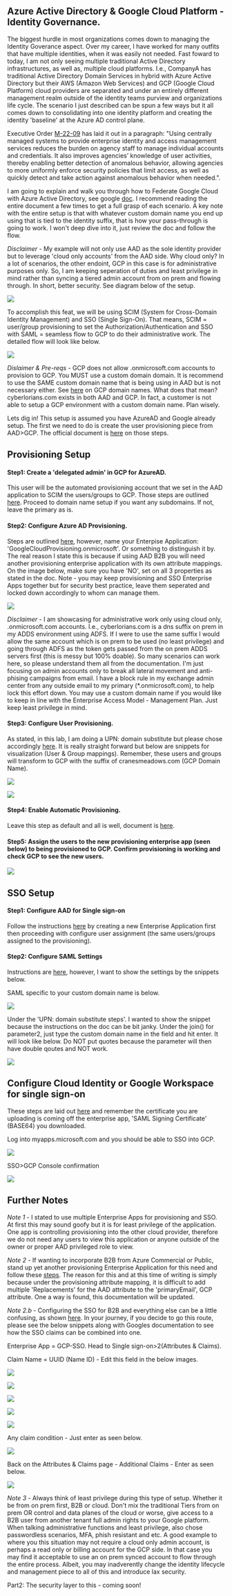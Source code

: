 ## Azure Active Directory & Google Cloud Platform - Identity Governance. ##

The biggest hurdle in most organizations comes down to managing the Identity Goverance aspect. Over my career, I have worked for many outfits that have multiple identities, when it was easily not needed. Fast foward to today, I am not only seeing multiple traditional Active Directory infrastructures, as well as, multiple cloud platforms. I.e., CompanyA has traditional Active Directory Domain Services in hybrid with Azure Active Directory but their AWS (Amazon Web Services) and GCP (Google Cloud Platform) cloud providers are separated and under an entirely different management realm outside of the identity teams purview and organizations life cycle. The scenario I just described can be spun a few ways but it all comes down to consolidating into one identity platform and creating the identity 'baseline' at the Azure AD control plane.

Executive Order [M-22-09](https://www.whitehouse.gov/wp-content/uploads/2022/01/M-22-09.pdf) has laid it out in a paragraph: "Using centrally managed systems to provide enterprise identity and access management 
services reduces the burden on agency staff to manage individual accounts and credentials. It 
also improves agencies’ knowledge of user activities, thereby enabling better detection of 
anomalous behavior, allowing agencies to more uniformly enforce security policies that limit 
access, as well as quickly detect and take action against anomalous behavior when needed.".

I am going to explain and walk you through how to Federate Google Cloud with Azure Active Directory, see google [doc](https://cloud.google.com/architecture/identity/federating-gcp-with-azure-active-directory). I recommend reading the entire document a few times to get a full grasp of each scenario. A key note with the entire setup is that with whatever custom domain name you end up using that is tied to the identity suffix, that is how your pass-through is going to work. I won't deep dive into it, just review the doc and follow the flow.

*Disclaimer* - My example will not only use AAD as the sole identity provider but to leverage 'cloud only accounts' from the AAD side. Why cloud only? In a lot of scenarios, the other endoint, GCP in this case is for administrative purposes only. So, I am keeping seperation of duties and least privilege in mind rather than syncing a tiered admin account from on prem and flowing through. In short, better security. See diagram below of the setup. 

![](https://github.com/Cyberlorians/uploadedimages/blob/main/overviewaadgcp.png)

To accomplish this feat, we will be using SCIM (System for Cross-Domain Identity Management) and SSO (Single Sign-On). That means, SCIM = user/group provisioning to set the Authorization/Authentication and SSO with SAML = seamless flow to GCP to do their administrative work. The detailed flow will look like below. 

![](https://github.com/Cyberlorians/uploadedimages/blob/main/overviewgcpidp.png)

*Dislaimer & Pre-reqs* - GCP does not allow .onmicrosoft.com accounts to provision to GCP. You MUST use a custom domain domain. It is recommend to use the SAME custom domain name that is being using in AAD but is not necessary either. See [here](https://cloud.google.com/architecture/identity/federating-gcp-with-azure-active-directory#usage_of_dns_domains_in_azure_ad) on GCP domain names. What does that mean? cyberlorians.com exists in both AAD and GCP. In fact, a customer is not able to setup a GCP environment with a custom domain name. Plan wisely. 

Lets dig in! This setup is assumed you have AzureAD and Google already setup. The first we need to do is create the user provisioning piece from AAD>GCP. The official document is [here](https://cloud.google.com/architecture/identity/federating-gcp-with-azure-ad-configuring-provisioning-and-single-sign-on) on those steps. 

## Provisioning Setup

#### Step1: Create a 'delegated admin' in GCP for AzureAD. 
This user will be the automated provisioning account that we set in the AAD application to SCIM the users/groups to GCP. Those steps are outlined [here](https://cloud.google.com/architecture/identity/federating-gcp-with-azure-ad-configuring-provisioning-and-single-sign-on#creating_a_cloud_identity_user_account_for_synchronization). Proceed to domain name setup if you want any subdomains. If not, leave the primary as is.

#### Step2: Configure Azure AD Provisioning. 
Steps are outlined [here](https://cloud.google.com/architecture/identity/federating-gcp-with-azure-ad-configuring-provisioning-and-single-sign-on#create_an_enterprise_application), however, name your Enterpise Application: 'GoogleCloudProvisioning.onmicrosoft'. Or something to distinguish it by. The real reason I state this is because if using AAD B2B you will need another provisioning enterprise application with its own attribute mappings. On the image below, make sure you have 'NO', set on all 3 properties as stated in the doc. Note - you may keep provisioning and SSO Enterprise Apps together but for security best practice, leave them seperated and locked down accordingly to whom can manage them.

![](https://github.com/Cyberlorians/uploadedimages/blob/main/gcpprovissettings.png)

*Disclaimer* - I am showcasing for administrative work only using cloud only, .onmicrosoft.com accounts. I.e., cyberlorians.com is a dns suffix on prem in my ADDS environment using ADFS. If I were to use the same suffix I would allow the same account which is on prem to be used (no least privilege) and going through ADFS as the token gets passed from the on prem ADDS servers first (this is messy but 100% doable). So many scenarios can work here, so please understand them all from the documentation. I'm just focusing on admin accounts only to break all lateral movement and anti-phising campaigns from email. I have a block rule in my exchange admin center from any outside email to my primary (*.onmicrosoft.com), to help lock this effort down. You may use a custom domain name if you would like to keep in line with the Enterprise Access Model - Management Plan. Just keep least privilege in mind. 

#### Step3: Configure User Provisioning.

As stated, in this lab, I am doing a UPN: domain substitute but please chose accordingly [here](https://cloud.google.com/architecture/identity/federating-gcp-with-azure-ad-configuring-provisioning-and-single-sign-on#configure_user_provisioning). It is really straight forward but below are snippets for visualization (User & Group mappings). Remember, these users and groups will transform to GCP with the suffix of cranesmeadows.com (GCP Domain Name).

![](https://github.com/Cyberlorians/uploadedimages/blob/main/gcpattrimapping1.png)

![](https://github.com/Cyberlorians/uploadedimages/blob/main/gcpattrimapping2.png)

#### Step4: Enable Automatic Provisioning.

Leave this step as default and all is well, document is [here](https://cloud.google.com/architecture/identity/federating-gcp-with-azure-ad-configuring-provisioning-and-single-sign-on#enable_automatic_provisioning).

#### Step5: Assign the users to the new provisioning enterprise app (seen below) to being provisioned to GCP. Confirm provisioning is working and check GCP to see the new users. 

![](https://github.com/Cyberlorians/uploadedimages/blob/main/gcpprovusergroup.png)

## SSO Setup

#### Step1: Configure AAD for Single sign-on

Follow the instructions [here](https://cloud.google.com/architecture/identity/federating-gcp-with-azure-ad-configuring-provisioning-and-single-sign-on#configuring_azure_ad_for_single_sign-on) by creating a new Enterprise Application first then proceeding with configure user assignment (the same users/groups assigned to the provisioning). 

#### Step2: Configure SAML Settings

Instructions are [here](https://cloud.google.com/architecture/identity/federating-gcp-with-azure-ad-configuring-provisioning-and-single-sign-on#configure_saml_settings), however, I want to show the settings by the snippets below.

SAML specific to your custom domain name is below. 

![](https://github.com/Cyberlorians/uploadedimages/blob/main/gcpsaml.png)

Under the 'UPN: domain substitute steps'. I wanted to show the snippet because the instructions on the doc can be bit janky. Under the join() for parameter2, just type the custom domain name in the field and hit enter. It will look like below. Do NOT put quotes because the parameter will then have double qoutes and NOT work.

![](https://github.com/Cyberlorians/uploadedimages/blob/main/tenantgcptransform.png)

## Configure Cloud Identity or Google Workspace for single sign-on

These steps are laid out [here](https://cloud.google.com/architecture/identity/federating-gcp-with-azure-ad-configuring-provisioning-and-single-sign-on#configuring_cloud_identity_for_single_sign-on) and remember the certificate you are uploading is coming off the enterprise app, 'SAML Signing Certificate' (BASE64) you downloaded.

Log into myapps.microsoft.com and you should be able to SSO into GCP.

![](https://github.com/Cyberlorians/uploadedimages/blob/main/gcpmyapps.png)

SSO>GCP Console confirmation

![](https://github.com/Cyberlorians/uploadedimages/blob/main/gcpssoconfirmed.png)


## Further Notes

*Note 1* - I stated to use multiple Enterprise Apps for provisioning and SSO. At first this may sound goofy but it is for least privilege of the application. One app is controlling provisioning into the other cloud provider, therefore we do not need any users to view this application or anyone outside of the owner or proper AAD privileged role to view. 

*Note 2* - If wanting to incorporate B2B from Azure Commercial or Public, stand up yet another provisioning Enterprise Application for this need and follow these [steps](https://cloud.google.com/architecture/identity/azure-ad-b2b-user-provisioning-and-sso#configure_azure_ad_provisioning). The reason for this and at this time of writing is simply because under the provisioning attribute mapping, it is difficult to add multiple 'Replacements' for the AAD attribute to the 'primaryEmail', GCP attribute. One a way is found, this documentation will be updated. 

*Note 2.b* - Configuring the SSO for B2B and everything else can be a little confusing, as shown [here](https://cloud.google.com/architecture/identity/azure-ad-b2b-user-provisioning-and-sso#configuring_azure_ad_for_single_sign-on). In your journey, if you decide to go this route, please see the below snippets along with Googles documentation to see how the SSO claims can be combined into one.

Enterprise App = GCP-SSO. Head to Single sign-on>2(Attributes & Claims).

Claim Name = UUID (Name ID) - Edit this field in the below images.

![](https://github.com/Cyberlorians/uploadedimages/blob/main/gcpmanageclaim0.png)

![](https://github.com/Cyberlorians/uploadedimages/blob/main/gcpmanageclaim1.png)

![](https://github.com/Cyberlorians/uploadedimages/blob/main/gcpmanageclaim2.png)

![](https://github.com/Cyberlorians/uploadedimages/blob/main/gcpmanageclaim3.png)

![](https://github.com/Cyberlorians/uploadedimages/blob/main/gcpmanageclaim4.png)

Any claim condition - Just enter as seen below.

![](https://github.com/Cyberlorians/uploadedimages/blob/main/gcpmanageclaim5.png)

Back on the Attributes & Claims page - Additional Claims - Enter as seen below.

![](https://github.com/Cyberlorians/uploadedimages/blob/main/gcpmanageclaim6.png)

*Note 3* - Always think of least privilege during this type of setup. Whether it be from on prem first, B2B or cloud. Don't mix the traditional Tiers from on prem OR control and data planes of the cloud or worse, give access to a B2B user from another tenant full admin rights to your Google platform. When talking administrative functions and least privilege, also chose passwordless scenarios, MFA, phish resistant and etc. A good example to where you this situation may not require a cloud only admin account, is perhaps a read only or billing account for the GCP side. In that case you may find it acceptable to use an on prem synced account to flow through the entire process. Albeit, you may inadverently change the identity lifecycle and management piece to all of this and introduce lax security. 


Part2: The security layer to this - coming soon!



